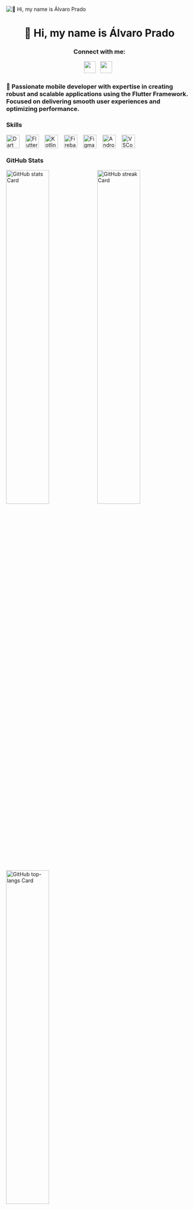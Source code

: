 ![👋 Hi, my name is Álvaro Prado](https://mir-s3-cdn-cf.behance.net/project_modules/max_1200/79731568097599.5b50bca477735.jpg)

<div id="toc">
  <ul align="center" style="list-style: none">
    <summary>
      <h1>
        👋 Hi, my name is Álvaro Prado
      </h1>
    </summary>
  </ul>
</div>

**<h3 align="center">Connect with me:</h3>** 
<p align="center"><a href="https://github.com/alvarobcprado" target="_blank"><img src="https://img.shields.io/badge/GitHub-100000?style=for-the-badge&logo=github&logoColor=white" height="32" style="margin-right: 8px"></a> <a href="https://www.linkedin.com/in/álvaroprado" target="_blank"><img src="https://img.shields.io/badge/LinkedIn-0077B5?style=for-the-badge&logo=linkedin&logoColor=white" height="32" style="margin-right: 8px"></a></p>

 **<h3 align="left">🚀 Passionate mobile developer with expertise in creating robust and scalable applications using the Flutter Framework. Focused on delivering smooth user experiences and optimizing performance.</h3>**

 **<h3 align="left">Skills</h3>**

<div style="display: flex; flex-wrap: wrap; gap: 8px; justify-content: left;"><img src="https://skillicons.dev/icons?i=dart" height="36" alt="Dart" style="margin-right: 8px"> <img src="https://skillicons.dev/icons?i=flutter" height="36" alt="Flutter" style="margin-right: 8px"> <img src="https://skillicons.dev/icons?i=kotlin" height="36" alt="Kotlin" style="margin-right: 8px"> <img src="https://skillicons.dev/icons?i=firebase" height="36" alt="Firebase" style="margin-right: 8px"> <img src="https://skillicons.dev/icons?i=figma" height="36" alt="Figma" style="margin-right: 8px"> <img src="https://skillicons.dev/icons?i=androidstudio" height="36" alt="Androidstudio" style="margin-right: 8px"> <img src="https://skillicons.dev/icons?i=vscode" height="36" alt="VSCode" style="margin-right: 8px"></div>

 **<h3 align="left">GitHub Stats</h3>**

<p align="left">
  <img width="48%" src="https://github-readme-stats.vercel.app/api?username=alvarobcprado&theme=react&hide_title=false&hide_rank=false&show_icons=false&include_all_commits=false&count_private=true&line_height=23" alt="GitHub stats Card" />
  <img width="48%" src="https://streak-stats.demolab.com/?user=alvarobcprado&theme=react&hide_border=false&date_format=M+j%5B%2C+Y%5D&mode=daily&hide_total_contributions=false&hide_current_streak=false&hide_longest_streak=false&card_height=200" alt="GitHub streak Card" />
</p>

<p align="left">
  <img width="48%" src="https://github-readme-stats.vercel.app/api/top-langs?username=alvarobcprado&theme=react&hide_title=false&layout=compact&langs_count=6&hide_progress=false&card_width=400" alt="GitHub top-langs Card" />
</p>
